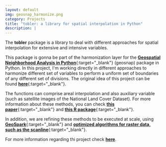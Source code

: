 ```yaml
---
layout: default
img: geosnap_harmonize.png
category: Projects
title: "tobler: a library for spatial interpolation in Python"
description: |
---
```


The **tobler** package is a library to deal with different approaches for spatial interpolation for extensive and intensive variables.

This package is gonna be part of the harmonization layer for the [**Geospatial Neighborhood Analysis in Python**](https://github.com/spatialucr/geosnap){:target="_blank"} (geosnap) package in Python. In this project, I'm working directly in different approaches to harmonize different set of variables to perform a uniform set of boundaries of any different set of divisions. The original idea of this project can be found [**here**](http://conference.scipy.org/proceedings/scipy2018/pdfs/serge_rey.pdf){:target="_blank"}.

The functions can comprise areal interpolation and also auxiliary variable (such as satellite images of the National Land Cover Dataset). For more information about these methods, you can check [**this paper**](https://www.researchgate.net/publication/5153750_Areal_Interpolation_of_Population_Counts_Using_Pre-Classified_Land_Cover_Data){:target="_blank"} and [**this R package**](https://cran.r-project.org/web/packages/areal/vignettes/areal.html){:target="_blank"}.

In addition, we are refining these methods to be executed at scale, using [**GeoSpark**](https://github.com/DataSystemsLab/GeoSpark){:target="_blank"} and [**optimized algorithms for raster data, such as the scanline**](https://www.researchgate.net/publication/328949782_Distributed_zonal_statistics_of_big_raster_and_vector_data){:target="_blank"}.

For more information regarding thi project check [**here**](https://github.com/spatialucr/tobler).